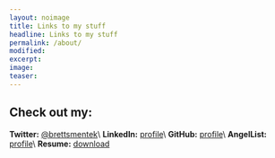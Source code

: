 ```yaml
---
layout: noimage
title: Links to my stuff
headline: Links to my stuff
permalink: /about/
modified:
excerpt: 
image:
teaser:
---
```


## Check out my:

**Twitter:** [@brettsmentek](http://twitter.com/brettsmentek)\\
**LinkedIn:** [profile](https://www.linkedin.com/in/brettsmentek)\\
**GitHub:** [profile](https://github.com/brettsmentek)\\
**AngelList:** [profile](https://angel.co/smentek)\\
**Resume:** [download](https://brettsmentek.github.io/media/SmentekResume.pdf)
